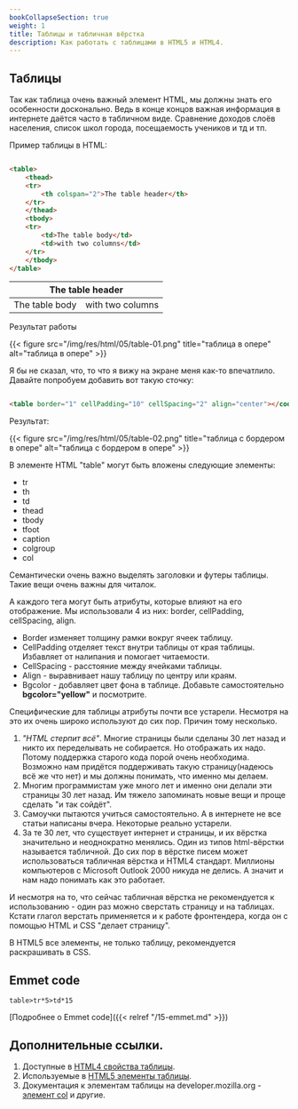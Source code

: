```yaml
---
bookCollapseSection: true 
weight: 1 
title: Таблицы и табличная вёрстка 
description: Как работать с таблицами в HTML5 и HTML4.
---
```


## Таблицы

Так как таблица очень важный элемент HTML, мы должны знать его особенности досконально. Ведь в конце концов важная
информация в интернете даётся часто в табличном виде. Сравнение доходов слоёв населения, список школ города,
посещаемость учеников и тд и тп.

Пример таблицы в HTML:

```HTML

<table>
    <thead>
    <tr>
        <th colspan="2">The table header</th>
    </tr>
    </thead>
    <tbody>
    <tr>
        <td>The table body</td>
        <td>with two columns</td>
    </tr>
    </tbody>
</table>
```

<html>
<table>
    <thead>
        <tr>
            <th colspan="2">The table header</th>
        </tr>
    </thead>
    <tbody>
        <tr>
            <td>The table body</td>
            <td>with two columns</td>
        </tr>
    </tbody>
</table>
</html>

Результат работы

{{< figure src="/img/res/html/05/table-01.png" title="таблица в опере" alt="таблица в опере" >}}

Я бы не сказал, что, то что я вижу на экране меня как-то впечатлило. Давайте попробуем добавить вот такую сточку:

```HTML

<table border="1" cellPadding="10" cellSpacing="2" align="center"></code>
```

Результат:

{{< figure src="/img/res/html/05/table-02.png" title="таблица с бордером в опере" alt="таблица с бордером в опере" >}}

В элементе HTML "table" могут быть вложены следующие элементы:

- tr
- th
- td
- thead
- tbody
- tfoot
- caption
- colgroup
- col

Семантически очень важно выделять заголовки и футеры таблицы. Такие вещи очень важны для читалок.

А каждого тега могут быть атрибуты, которые влияют на его отображение. Мы использовали 4 из них: border, cellPadding, cellSpacing, align.

- Border изменяет толщину рамки вокруг ячеек таблицу.
- CellPadding отделяет текст внутри таблицы от края таблицы. Избавляет от налипания и помогает читаемости.
- CellSpacing - расстояние между ячейками таблицы.
- Align - выравнивает нашу таблицу по центру или краям.
- Bgcolor - добавляет цвет фона в таблице. Добавьте самостоятельно **bgcolor="yellow"** и посмотрите.

Специфические для таблицы атрибуты почти все устарели. Несмотря на это их очень широко используют до сих пор. Причин тому несколько.

1. *"HTML стерпит всё"*. Многие страницы были сделаны 30 лет назад и никто их переделывать не собирается. Но отображать их надо. Потому поддержка старого кода порой очень необходима. Возможно нам придётся поддерживать такую страницу(надеюсь всё же что нет) и мы должны понимать, что именно мы делаем.
2. Многим программистам уже много лет и именно они делали эти страницы 30 лет назад. Им тяжело запоминать новые вещи и проще сделать "и так сойдёт".
3. Самоучки пытаются учиться самостоятельно. А в интернете не все статьи написаны вчера. Некоторые реально устарели.
4. За те 30 лет, что существует интернет и страницы, и их вёрстка значительно и неоднократно менялись. Один из типов html-вёрстки называется табличной. До сих пор в вёрстке писем может использоваться табличная вёрстка и HTML4 стандарт. Миллионы компьютеров с Microsoft Outlook 2000 никуда не делись. А значит и нам надо понимать как это работает.

И несмотря на то, что сейчас табличная вёрстка не рекомендуется к использованию - один раз можно сверстать страницу и на таблицах. Кстати глагол верстать применяется и к работе фронтендера, когда он с помощью HTML и CSS "делает страницу".

В HTML5 все элементы, не только таблицу, рекомендуется раскрашивать в CSS.

## Emmet code

```code
table>tr*5>td*15
```

[Подробнее о Emmet code]({{< relref "/15-emmet.md" >}})

## Дополнительные ссылки.

1. Доступные в [HTML4 свойства таблицы](https://www.w3.org/TR/html4/struct/tables.html).
2. Используемые в [HTML5 элементы таблицы](https://www.w3.org/TR/html52/tabular-data.html#tabular-data).
3. Документация к элементам таблицы на developer.mozilla.org - [элемент col](https://developer.mozilla.org/en-US/docs/Web/HTML/Element/col) и другие.
